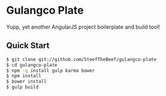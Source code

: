 # Gulangco Plate
Yupp, yet another AngularJS project boilerplate and build tool!

## Quick Start

```sh
$ git clone git://github.com/SteefTheBeef/gulangco-plate
$ cd gulangco-plate
$ npm -g install gulp karma bower
$ npm install
$ bower install
$ gulp build
```
